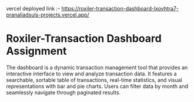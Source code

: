 vercel deployed link :- https://roxiler-transaction-dashboard-lxovhtra7-pranaliadsuls-projects.vercel.app/
# Roxiler-Transaction Dashboard Assignment
The dashboard is a dynamic transaction management tool that provides an interactive interface to view and analyze transaction data. It features a searchable, sortable table of transactions, real-time statistics, and visual representations with bar and pie charts. Users can filter data by month and seamlessly navigate through paginated results.
